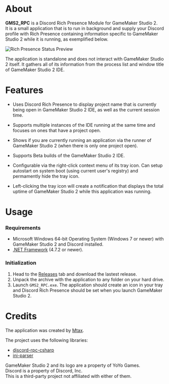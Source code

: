 # About
**GMS2_RPC** is a Discord Rich Presence Module for GameMaker Studio 2.     
It is a small application that is to run in background and supply your Discord profile with Rich Presence containing information specific to GameMaker Studio 2 while it is running, as exemplified below.

![Rich Presence Status Preview](https://i.imgur.com/fWmYior.png)

The application is standalone and does not interact with GameMaker Studio 2 itself. It gathers all of its information from the process list and window title of GameMaker Studio 2 IDE.


# Features

* Uses Discord Rich Presence to display project name that is currently being open in GameMaker Studio 2 IDE, as well as the current session time.
* Supports multiple instances of the IDE running at the same time and focuses on ones that have a project open.
* Shows if you are currently running an application via the runner of GameMaker Studio 2 (when there is only one project open).
* Supports Beta builds of the GameMaker Studio 2 IDE.

* Configurable via the right-click context menu of its tray icon. Can setup autostart on system boot (using current user's registry) and permamently hide the tray icon.
* Left-clicking the tray icon will create a notification that displays the total uptime of GameMaker Studio 2 while this application was running.


# Usage

### Requirements

* Microsoft Windows 64-bit Operating System (Windows 7 or newer) with GameMaker Studio 2 and Discord installed.
* [.NET Framework](https://dotnet.microsoft.com/download/dotnet-framework) (4.7.2 or newer).

### Initialization

1. Head to the [Releases](https://github.com/Git-Mtax/GMS2_RPC/releases) tab and download the lastest release.
2. Unpack the archive with the application to any folder on your hard drive.
3. Launch `GMS2_RPC.exe`. The application should create an icon in your tray and Discord Rich Presence should be set when you launch GameMaker Studio 2.


# Credits

The application was created by [Mtax](https://github.com/Git-Mtax).

The project uses the following libraries:     
* [discord-rpc-csharp](https://github.com/Lachee/discord-rpc-csharp)
* [ini-parser](https://github.com/rickyah/ini-parser)

GameMaker Studio 2 and its logo are a property of YoYo Games.    
Discord is a property of Discord, Inc.    
This is a third-party project not affiliated with either of them.

